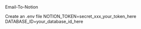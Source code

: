Email-To-Notion

Create an .env file
NOTION_TOKEN=secret_xxx_your_token_here
DATABASE_ID=your_database_id_here

